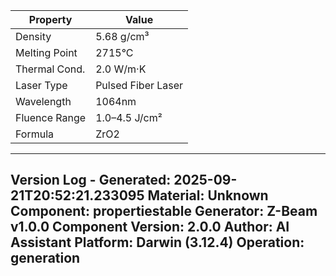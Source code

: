 | Property | Value |
|----------|-------|
| Density | 5.68 g/cm³ |
| Melting Point | 2715°C |
| Thermal Cond. | 2.0 W/m·K |
| Laser Type | Pulsed Fiber Laser |
| Wavelength | 1064nm |
| Fluence Range | 1.0–4.5 J/cm² |
| Formula | ZrO2 |


---
Version Log - Generated: 2025-09-21T20:52:21.233095
Material: Unknown
Component: propertiestable
Generator: Z-Beam v1.0.0
Component Version: 2.0.0
Author: AI Assistant
Platform: Darwin (3.12.4)
Operation: generation
---